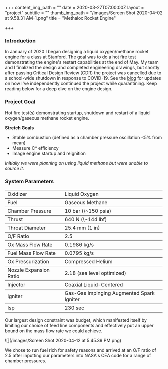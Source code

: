 +++
content_img_path = ""
date = 2020-03-27T07:00:00Z
layout = "project"
subtitle = ""
thumb_img_path = "/images/Screen Shot 2020-04-02 at 9.58.31 AM-1.png"
title = "Methalox Rocket Engine"

+++
### Introduction

In January of 2020 I began designing a liquid oxygen/methane rocket engine for a class at Stanford. The goal was to do a hot fire test demonstrating the engine's restart capabilities at the end of May. My team and I finalized the design and completed engineering drawings, but shortly after passing Critical Design Review (CDR) the project was cancelled due to a school-wide shutdown in response to COVID-19. See the [blog](https://walkerkehoe-6085c.netlify.com/blog/) for updates on how I've independently continued the project while quarantining. Keep reading below for a deep dive on the engine design.

### Project Goal

Hot fire test(s) demonstrating startup, shutdown and restart of a liquid oxygen/gaseous methane rocket engine.

**Stretch Goals**

* Stable combustion (defined as a chamber pressure oscillation <5% from mean)
* Measure C* efficiency
* Image engine startup and reignition

_Initially we were planning on using liquid methane but were unable to source it._

### System Parameters

<table> 

<tbody> <tr> <td>Oxidizer</td> <td>Liquid Oxygen</td> </tr> </tbody> 

<tbody> <tr> <td>Fuel</td> <td>Gaseous Methane</td> </tr> </tbody> 

<tbody> <tr> <td>Chamber Pressure</td> <td>10 bar (\~150 psia)</td> </tr> </tbody> 

<tbody> <tr> <td>Thrust</td> <td>640 N (\~144 lbf)</td> </tr> </tbody> 

<tbody> <tr> <td>Throat Diameter</td> <td>25.4 mm (1 in)</td> </tr> </tbody> 

<tbody> <tr> <td>O/F Ratio</td> <td>2.5</td> </tr> </tbody> 

<tbody> <tr> <td>Ox Mass Flow Rate</td> <td>0.1986 kg/s</td> </tr> </tbody> 

<tbody> <tr> <td>Fuel Mass Flow Rate</td> <td>0.0795 kg/s</td> </tr> </tbody> 

<tbody> <tr> <td>Ox Pressurization</td> <td>Compressed Helium</td> </tr> </tbody> 

<tbody> <tr> <td>Nozzle Expansion Ratio</td> <td>2.18 (sea level optimized)</td> </tr> </tbody> 

<tbody> <tr> <td>Injector</td> <td>Coaxial Liquid-Centered</td> </tr> </tbody> 

<tbody> <tr> <td>Igniter</td> <td>Gas-Gas Impinging Augmented Spark Igniter</td> </tr> </tbody> 

<tbodyr> <tr> <td>Isp</td> <td>230 sec</td> </tr> </tbody> 

</table>

Our largest design constraint was budget, which manifested itself by limiting our choice of feed line components and effectively put an upper bound on the mass flow rate we could achieve.

![](/images/Screen Shot 2020-04-12 at 5.45.39 PM.png)

We chose to run fuel rich for safety reasons and arrived at an O/F ratio of 2.5 after inputting our parameters into NASA's CEA code for a range of chamber pressures.